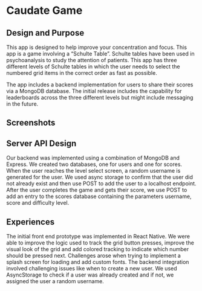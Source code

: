 # Caudate Game
## Design and Purpose

This app is designed to help improve your concentration and focus. This app is a game involving a “Schulte Table”. Schulte tables have been used in psychoanalysis to study the attention of patients. This app has three different levels of Schulte tables in which the user needs to select the numbered grid items in the correct order as fast as possible.

The app includes a backend implementation for users to share their scores via a MongoDB database. The initial release includes the capability for leaderboards across the three different levels but might include messaging in the future.

## Screenshots

## Server API Design

Our backend was implemented using a combination of MongoDB and Express. We created two databases, one for users and one for scores. When the user reaches the level select screen, a random username is generated for the user. We used async storage to confirm that the user did not already exist and then use POST to add the user to a localhost endpoint. After the user completes the game and gets their score, we use POST to add an entry to the scores database containing the parameters username, score and difficulty level.

## Experiences

The initial front end prototype was implemented in React Native. We were able to improve the logic used to track the grid button presses, improve the visual look of the grid and add colored tracking to indicate which number should be pressed next. Challenges arose when trying to implement a splash screen for loading and add custom fonts. The backend integration involved challenging issues like when to create a new user. We used AsyncStorage to check if a user was already created and if not, we assigned the user a random username.


